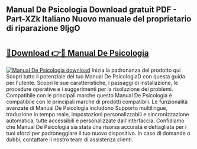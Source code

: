 ## Manual De Psicologia Download gratuit PDF - Part-XZk Italiano Nuovo manuale del proprietario di riparazione 9ljgO

# <h2><a href="http://dffb88b.blite.top/?on=Manual+De+Psicologia">🔗Download 👉🔴 Manual De Psicologia</a></h2>

[![Manual De Psicologia download](https://i.imgur.com/lujVjoI.png)](http://dffb88b.blite.top/?on=Manual+De+Psicologia)
Inizia la padronanza del prodotto qui Scopri tutto il potenziale del tuo Manual De PsicologiaD con questa guida per l'utente. Scopri le sue caratteristiche, i passaggi di installazione, le procedure operative e i suggerimenti per la risoluzione dei problemi. Compatibile con le principali marche questo Manual De Psicologia è compatibile con le principali marche di prodotti compatibili. Le funzionalità avanzate di Manual De Psicologia includono Supporto multilingue, traduzione in tempo reale, impostazioni personalizzabili e sincronizzazione automatica, tutte accessibili e personalizzate dall'interfaccia. Confidiamo che Manual De Psicologia sia stata una risorsa accurata e dettagliata per i tuoi sforzi per padroneggiare il tuo nuovo dispositivo. In caso di domande o dubbi, contattare il nostro team di assistenza clienti.
